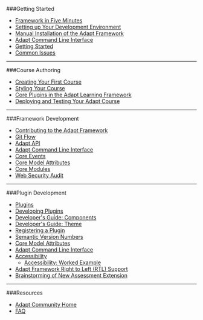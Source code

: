 ###Getting Started
* [Framework in Five Minutes](https://github.com/adaptlearning/adapt_framework/wiki/Framework-in-five-minutes)
* [Setting up Your Development Environment](https://github.com/adaptlearning/adapt_framework/wiki/Setting-up-your-development-environment)  
* [Manual Installation of the Adapt Framework](https://github.com/adaptlearning/adapt_framework/wiki/Manual-installation-of-the-Adapt-framework)
* [Adapt Command Line Interface](https://github.com/adaptlearning/adapt_framework/wiki/Adapt-Command-Line-Interface)
* [Getting Started](https://github.com/adaptlearning/adapt_framework/wiki/Getting-Started)
* [Common Issues](https://github.com/adaptlearning/adapt_framework/wiki/Common-Issues)

----------------

###Course Authoring
* [Creating Your First Course](https://github.com/adaptlearning/adapt_framework/wiki/Creating-your-first-course)
* [Styling Your Course](https://github.com/adaptlearning/adapt_framework/wiki/Styling-your-course)
* [Core Plugins in the Adapt Learning Framework](https://github.com/adaptlearning/adapt_framework/wiki/Core-Plug-ins-in-the-Adapt-Learning-Framework)
* [Deploying and Testing Your Adapt Course](https://github.com/adaptlearning/adapt_framework/wiki/Deploying-and-testing-your-Adapt-course)

----------------

###Framework Development
* [Contributing to the Adapt Framework](https://github.com/adaptlearning/adapt_framework/wiki/Contributing-to-the-Adapt-Framework)
* [Git Flow](https://github.com/adaptlearning/adapt_framework/wiki/Git-flow)
* [Adapt API](https://github.com/adaptlearning/adapt_framework/wiki/Adapt-API)
* [Adapt Command Line Interface](https://github.com/adaptlearning/adapt_framework/wiki/Adapt-Command-Line-Interface)
* [Core Events](https://github.com/adaptlearning/adapt_framework/wiki/Core-Events)
* [Core Model Attributes](https://github.com/adaptlearning/adapt_framework/wiki/Core-model-attributes)
* [Core Modules](https://github.com/adaptlearning/adapt_framework/wiki/Core-modules)
* [Web Security Audit](https://github.com/adaptlearning/adapt_framework/wiki/Web-Security-Audit)

----------------

###Plugin Development
* [Plugins](https://github.com/adaptlearning/adapt_framework/wiki/Plugins)
* [Developing Plugins](https://github.com/adaptlearning/adapt_framework/wiki/Developing-plugins)
* [Developer's Guide: Components](https://github.com/adaptlearning/adapt_framework/wiki/Developers-guide:-components)
* [Developer's Guide: Theme](https://github.com/adaptlearning/adapt_framework/wiki/Developers-Guide:-Theme)
* [Registering a Plugin](https://github.com/adaptlearning/adapt_framework/wiki/Registering-a-plugin)
* [Semantic Version Numbers](https://github.com/adaptlearning/adapt_framework/wiki/Semantic-Version-numbers)
* [Core Model Attributes](https://github.com/adaptlearning/adapt_framework/wiki/Core-model-attributes)
* [Adapt Command Line Interface](https://github.com/adaptlearning/adapt_framework/wiki/Adapt-Command-Line-Interface)
* [Accessibility](https://github.com/adaptlearning/adapt_framework/wiki/Accessibility)
    * [Accessibility: Worked Example](https://github.com/adaptlearning/adapt_framework/wiki/Accessibility:-worked-example)
* [Adapt Framework Right to Left (RTL) Support](https://github.com/adaptlearning/adapt_framework/wiki/Adapt-Framework-Right-to-Left-\(RTL\)-support)
* [Brainstorming of New Assessment Extension](https://github.com/adaptlearning/adapt_framework/wiki/Brain-storming-of-new-assessment-extension)  

----------------

###Resources
* [Adapt Community Home](https://community.adaptlearning.org/)
* [FAQ](https://github.com/adaptlearning/adapt_authoring/wiki/FAQ)  